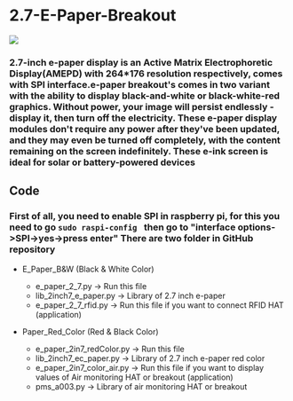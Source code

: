 # 2.7-E-Paper-Breakout


<img src= "https://github.com/sbcshop/Pico-Sense-HAT/blob/main/Images/img3.jpg" />

### 2.7-inch e-paper display is an Active Matrix Electrophoretic Display(AMEPD) with 264*176 resolution respectively, comes with SPI interface.e-paper breakout's comes in two variant with the ability to display black-and-white or black-white-red graphics. Without power, your image will persist endlessly - display it, then turn off the electricity. These e-paper display modules don't require any power after they've been updated, and they may even be turned off completely, with the content remaining on the screen indefinitely. These e-ink screen is ideal for solar or battery-powered devices


## Code
### First of all, you need to enable SPI in raspberry pi, for this you need to go ```sudo raspi-config ``` then go to "interface options->SPI->yes->press enter" There are two folder in GitHub repository
 * E_Paper_B&W (Black & White Color)
   * e_paper_2_7.py        -> Run this file
   * lib_2inch7_e_paper.py -> Library of 2.7 inch e-paper 
   * e_paper_2_7_rfid.py   -> Run this file if you want to connect RFID HAT (application)
   
 * Paper_Red_Color (Red & Black Color)
   * e_paper_2in7_redColor.py  -> Run this file 
   * lib_2inch7_ec_paper.py    -> Library of 2.7 inch e-paper red color 
   * e_paper_2in7_color_air.py -> Run this file if you want to display values of Air monitoring HAT or breakout (application)
   * pms_a003.py               -> Library of air monitoring HAT or breakout
   
